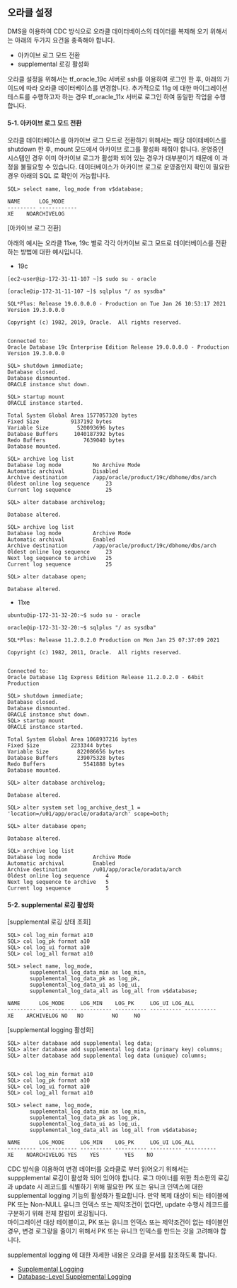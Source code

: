 ## 오라클 설정 ##

DMS을 이용하여 CDC 방식으로 오라클 데이터베이스의 데이터를 복제해 오기 위해서는 아래의 두가지 요건을 충족해야 합니다.

* 아카이브 로그 모드 전환
* supplemental 로깅 활성화

오라클 설정을 위해서는 tf_oracle_19c 서버로 ssh를 이용하여 로그인 한 후, 아래의 가이드에 따라 오라클 데이터베이스를 변경합니다.
추가적으로 11g 에 대한 마이그레이션 테스트를 수행하고자 하는 경우 tf_oracle_11x 서버로 로그인 하여 동일한 작업을 수행합니다.

#### 5-1. 아카이브 로그 모드 전환 ####

오라클 데이터베이스를 아카이브 로그 모드로 전환하기 위해서는 해당 데이테베이스를 shutdown 한 후, mount 모드에서 아카이브 로그를 활성화 해줘야 합니다. 
운영중인 시스템인 경우 이미 아카이브 로그가 활성화 되어 있는 경우가 대부분이기 때문에 이 과정을 불필요할 수 있습니다. 
데이터베이스가 아카이브 로그로 운영중인지 확인이 필요한 경우 아래의 SQL 로 확인이 가능합니다. 
```
SQL> select name, log_mode from v$database;

NAME	  LOG_MODE
--------- ------------
XE	  NOARCHIVELOG
```

[아카이브 로그 전환]

아래의 예시는 오라클 11xe, 19c 별로 각각 아카이브 로그 모드로 데이터베이스를 전환하는 방법에 대한 예시입니다. 

* 19c
```
[ec2-user@ip-172-31-11-107 ~]$ sudo su - oracle

[oracle@ip-172-31-11-107 ~]$ sqlplus "/ as sysdba"

SQL*Plus: Release 19.0.0.0.0 - Production on Tue Jan 26 10:53:17 2021
Version 19.3.0.0.0

Copyright (c) 1982, 2019, Oracle.  All rights reserved.


Connected to:
Oracle Database 19c Enterprise Edition Release 19.0.0.0.0 - Production
Version 19.3.0.0.0

SQL> shutdown immediate;
Database closed.
Database dismounted.
ORACLE instance shut down.

SQL> startup mount
ORACLE instance started.

Total System Global Area 1577057320 bytes
Fixed Size		    9137192 bytes
Variable Size		  520093696 bytes
Database Buffers	 1040187392 bytes
Redo Buffers		    7639040 bytes
Database mounted.

SQL> archive log list
Database log mode	       No Archive Mode
Automatic archival	       Disabled
Archive destination	       /app/oracle/product/19c/dbhome/dbs/arch
Oldest online log sequence     23
Current log sequence	       25

SQL> alter database archivelog;

Database altered.

SQL> archive log list
Database log mode	       Archive Mode
Automatic archival	       Enabled
Archive destination	       /app/oracle/product/19c/dbhome/dbs/arch
Oldest online log sequence     23
Next log sequence to archive   25
Current log sequence	       25

SQL> alter database open;
  
Database altered.
```

* 11xe
```
ubuntu@ip-172-31-32-20:~$ sudo su - oracle

oracle@ip-172-31-32-20:~$ sqlplus "/ as sysdba"

SQL*Plus: Release 11.2.0.2.0 Production on Mon Jan 25 07:37:09 2021

Copyright (c) 1982, 2011, Oracle.  All rights reserved.


Connected to:
Oracle Database 11g Express Edition Release 11.2.0.2.0 - 64bit Production

SQL> shutdown immediate;
Database closed.
Database dismounted.
ORACLE instance shut down.
SQL> startup mount          
ORACLE instance started.

Total System Global Area 1068937216 bytes
Fixed Size		    2233344 bytes
Variable Size		  822086656 bytes
Database Buffers	  239075328 bytes
Redo Buffers		    5541888 bytes
Database mounted.

SQL> alter database archivelog;

Database altered.

SQL> alter system set log_archive_dest_1 = 'location=/u01/app/oracle/oradata/arch' scope=both;

SQL> alter database open;

Database altered.

SQL> archive log list
Database log mode	       Archive Mode
Automatic archival	       Enabled
Archive destination	       /u01/app/oracle/oradata/arch
Oldest online log sequence     4
Next log sequence to archive   5
Current log sequence	       5
```

#### 5-2. supplemental 로깅 활성화 ####

[supplemental 로깅 상태 조회]
```
SQL> col log_min format a10
SQL> col log_pk format a10
SQL> col log_ui format a10
SQL> col log_all format a10

SQL> select name, log_mode, 
       supplemental_log_data_min as log_min, 
       supplemental_log_data_pk as log_pk, 
       supplemental_log_data_ui as log_ui, 
       supplemental_log_data_all as log_all from v$database;
       
NAME	  LOG_MODE     LOG_MIN	  LOG_PK     LOG_UI	LOG_ALL
--------- ------------ ---------- ---------- ---------- ----------
XE	  ARCHIVELOG NO	  NO	     NO 	NO
```

[supplemental logging 활성화]
```
SQL> alter database add supplemental log data;
SQL> alter database add supplemental log data (primary key) columns;
SQL> alter database add supplemental log data (unique) columns;


SQL> col log_min format a10
SQL> col log_pk format a10
SQL> col log_ui format a10
SQL> col log_all format a10

SQL> select name, log_mode, 
       supplemental_log_data_min as log_min, 
       supplemental_log_data_pk as log_pk, 
       supplemental_log_data_ui as log_ui, 
       supplemental_log_data_all as log_all from v$database;

NAME	  LOG_MODE     LOG_MIN	  LOG_PK     LOG_UI	LOG_ALL
--------- ------------ ---------- ---------- ---------- ----------
XE	  NOARCHIVELOG YES	  YES	     YES	NO
```

CDC 방식을 이용하여 변경 데이터를 오라클로 부터 읽어오기 위해서는 suppplemental 로깅이 활성화 되어 있어야 합니다. 
로그 마이너를 위한 최소한의 로깅과 update 시 레코드를 식별하기 위해 필요한 PK 또는 유니크 인덱스에 대한 supplemental logging 기능의 활성화가 필요합니다.
만약 복제 대상이 되는 테이블에 PK 또는 Non-NULL 유니크 인덱스 또는 제약조건이 없다면, update 수행시 레코드를 구분하기 위해 전체 칼럼이 로깅됩니다.  
마이그레이션 대상 테이블이고, PK 또는 유니크 인덱스 또는 제약조건이 없는 테이블인 경우, 변경 로그량을 줄이기 위해서 PK 또는 유니크 인덱스를 만드는 것을 고려해야 합니다. 

supplemental logging 에 대한 자세한 내용은 오라클 문서를 참조하도록 합니다. 

* [Supplemental Logging](https://docs.oracle.com/database/121/SUTIL/GUID-D857AF96-AC24-4CA1-B620-8EA3DF30D72E.htm#SUTIL1582)
* [Database-Level Supplemental Logging](https://docs.oracle.com/database/121/SUTIL/GUID-D2DDD67C-E1CC-45A6-A2A7-198E4C142FA3.htm#SUTIL1583)
